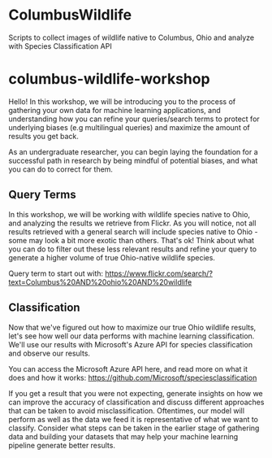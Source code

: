 # ColumbusWildlife
Scripts to collect images of wildlife native to Columbus, Ohio and analyze with Species Classification API

# columbus-wildlife-workshop

Hello! In this workshop, we will be introducing you to the process of gathering your own data for machine learning applications, and understanding how you can refine your queries/search terms to protect for underlying biases (e.g multilingual queries) and maximize the amount of results you get back.

As an undergraduate researcher, you can begin laying the foundation for a successful path in research by being mindful of potential biases, and what you can do to correct for them. 

## Query Terms ##
In this workshop, we will be working with wildlife species native to Ohio, and analyzing the results we retrieve from Flickr. As you will notice, not all results retrieved with a general search will include species native to Ohio - some may look a bit more exotic than others. That's ok! Think about what you can do to filter out these less relevant results and refine your query to generate a higher volume of true Ohio-native wildlife species. 

Query term to start out with: https://www.flickr.com/search/?text=Columbus%20AND%20ohio%20AND%20wildlife

## Classification ##
Now that we've figured out how to maximize our true Ohio wildlife results, let's see how well our data performs with machine learning classification.
We'll use our results with Microsoft's Azure API for species classification and observe our results. 

You can access the Microsoft Azure API here, and read more on what it does and how it works: https://github.com/Microsoft/speciesclassification

If you get a result that you were not expecting, generate insights on how we can improve the accuracy of classification and discuss different approaches that can be taken to avoid misclassification. Oftentimes, our model will perform as well as the data we feed it is representative of what we want to classify. Consider what steps can be taken in the earlier stage of gathering data and building your datasets that may help your machine learning pipeline generate better results.

